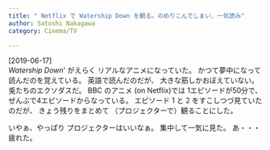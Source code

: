 ```yaml
---
title: " Netflix で Watership Down を観る。のめりこんでしまい、一気読み"
author: Satoshi Nakagawa
category: Cinema/TV

---
```


[2019-06-17]  
 _Watership Down_' がえらく
リアルなアニメになっていた。
かつて夢中になって読んだのを覚えている。
英語で読んだのだが、
大きな筋しかおぼえていない。
兎たちのエクソダスだ。
BBC のアニメ (on Netflix)では
1エピソードが50分で、
ぜんぶで4エピソードからなっている。
エピソード 1 と 2 をすこしつづ見ていたのだが、
きょう残りをまとめて
（プロジェクターで）観ることにした。

 いやぁ、やっぱり
プロジェクターはいいなぁ。
集中して一気に見た。
あ・・・疲れた。


